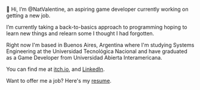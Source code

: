 👋 Hi, I’m @NatValentine, an aspiring game developer currently working on getting a new job.

I’m currently taking a back-to-basics approach to programming hoping to learn new things and relearn some I thought I had forgotten.

Right now I'm based in Buenos Aires, Argentina where I'm studying Systems Engineering at the Universidad Tecnológica Nacional and have graduated as a Game Developer from Universidad Abierta Interamericana.

You can find me at [itch.io](https://natvalentine.itch.io/), and [LinkedIn](https://linkedin.com/in/natvalentine).

Want to offer me a job? Here's my [resume](https://natvalentine.github.io/Resume/).
